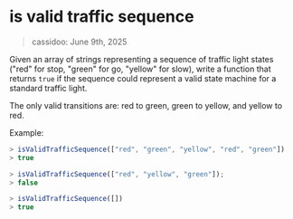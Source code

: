 # is valid traffic sequence

> cassidoo: June 9th, 2025

Given an array of strings representing a sequence of traffic light states ("red" for stop, "green" for go, "yellow" for slow), write a function that returns `true` if the sequence could represent a valid state machine for a standard traffic light.

The only valid transitions are: red to green, green to yellow, and yellow to red.

Example:

```javascript
> isValidTrafficSequence(["red", "green", "yellow", "red", "green"])
> true

> isValidTrafficSequence(["red", "yellow", "green"]);
> false

> isValidTrafficSequence([])
> true
```
